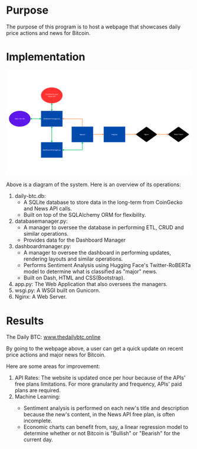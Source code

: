 # Purpose
The purpose of this program is to host a webpage that showcases daily price actions and news for Bitcoin.

# Implementation

<img src="./assets/system-design.png">

Above is a diagram of the system. Here is an overview of its operations:
<ol>
    <li>daily-btc.db:
        <ul>
            <li>A SQLite database to store data in the long-term from CoinGecko and News API calls.</li>
            <li>Built on top of the SQLAlchemy ORM for flexibility.</li>
        </ul>
    <li>databasemanager.py: 
        <ul>
            <li>A manager to oversee the database in performing ETL, CRUD and similar operations.</li>
            <li>Provides data for the Dashboard Manager
        </ul>
    <li>dashboardmanager.py:
        <ul>
            <li>A manager to oversee the dashboard in performing updates, rendering layouts and similar operations.</li>
            <li>Performs Sentiment Analysis using Hugging Face's Twitter-RoBERTa model to determine what is classified as "major" news.</li>
            <li>Built on Dash, HTML and CSS(Bootstrap).</li>
        </ul>
    </li>
    <li>app.py: The Web Application that also oversees the managers.</li>
    <li>wsgi.py: A WSGI built on Gunicorn.</li>
    <li>Nginx: A Web Server.</li>
</ol>

# Results
The Daily BTC: <a href="https://thedailybtc.online/" target="_blank" rel="noopener noreferrer">www.thedailybtc.online</a>

By going to the webpage above, a user can get a quick update on recent price actions and major news for Bitcoin.

Here are some areas for improvement:
<ol>
    <li>API Rates: The website is updated once per hour because of the APIs' free plans limitations. For more granularity and frequency, APIs' paid plans are required.</li>
    <li>Machine Learning:</li>
    <ul>
        <li>Sentiment analysis is performed on each new's title and description because the new's content, in the News API free plan, is often incomplete.</li>
        <li>Economic charts can benefit from, say, a linear regression model to determine whether or not Bitcoin is "Bullish" or "Bearish" for the current day.</li>
    </ul>
    </li>
</ol>
